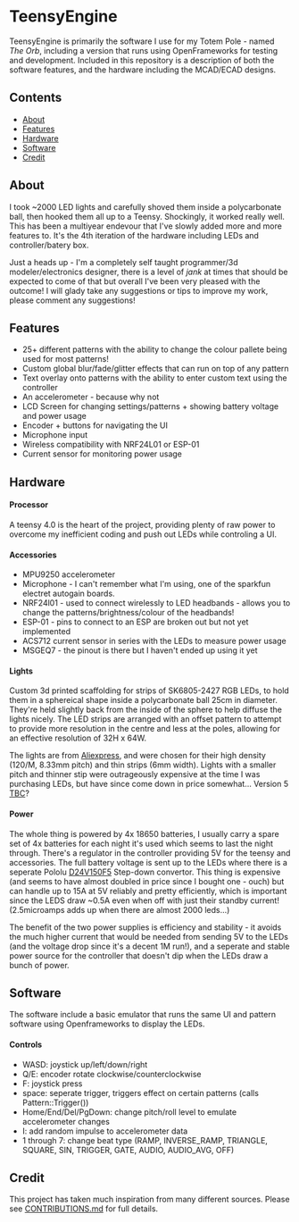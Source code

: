 # TeensyEngine

TeensyEngine is primarily the software I use for my Totem Pole - named *The Orb*, including a version that runs using OpenFrameworks for testing and development.
Included in this repository is a description of both the software features, and the hardware including the MCAD/ECAD designs.

## Contents 

- [About](#about)
- [Features](#features)
- [Hardware](#hardware)
- [Software](#software)
- [Credit](#credit)

## About
I took ~2000 LED lights and carefully shoved them inside a polycarbonate ball, then hooked them all up to a Teensy. Shockingly, it worked really well. 
This has been a multiyear endevour that I've slowly added more and more features to.
It's the 4th iteration of the hardware including LEDs and controller/batery box. 

Just a heads up - I'm a completely self taught programmer/3d modeler/electronics designer, there is a level of *jank* at times that should be expected to come of that but overall I've been very pleased with the outcome! 
I will glady take any suggestions or tips to improve my work, please comment any suggestions!


## Features
- 25+ different patterns with the ability to change the colour pallete being used for most patterns!
- Custom global blur/fade/glitter effects that can run on top of any pattern
- Text overlay onto patterns with the ability to enter custom text using the controller
- An accelerometer - because why not
- LCD Screen for changing settings/patterns + showing battery voltage and power usage
- Encoder + buttons for navigating the UI
- Microphone input 
- Wireless compatibility with NRF24L01 or ESP-01
- Current sensor for monitoring power usage

## Hardware
#### Processor
A teensy 4.0 is the heart of the project, providing plenty of raw power to overcome my inefficient coding and push out LEDs while controling a UI. 

#### Accessories
- MPU9250 accelerometer
- Microphone - I can't remember what I'm using, one of the sparkfun electret autogain boards. 
- NRF24l01 - used to connect wirelessly to LED headbands - allows you to change the patterns/brightness/colour of the headbands!
- ESP-01 - pins to connect to an ESP are broken out but not yet implemented
- ACS712 current sensor in series with the LEDs to measure power usage
- MSGEQ7 - the pinout is there but I haven't ended up using it yet

#### Lights
Custom 3d printed scaffolding for strips of SK6805-2427 RGB LEDs, to hold them in a sphereical shape inside a polycarbonate ball 25cm in diameter. They're held slightly back from the inside of the sphere to help diffuse the lights nicely. 
The LED strips are arranged with an offset pattern to attempt to provide more resolution in the centre and less at the poles, allowing for an effective resolution of 32H x 64W. 

The lights are from [Aliexpress](https://www.aliexpress.com/item/32818340106.html?spm=a2g0o.order_list.order_list_main.358.679f1802EQyb32), and were chosen for their high density (120/M, 8.33mm pitch) and thin strips (6mm width). 
Lights with a smaller pitch and thinner stip were outrageously expensive at the time I was purchasing LEDs, but have since come down in price somewhat... Version 5 [TBC](https://www.aliexpress.com/item/1005003798198621.html?spm=a2g0o.productlist.main.1.1ec91845yMUVny&algo_pvid=75d3a123-2f4a-48b9-b82f-fbbad28e56ed&algo_exp_id=75d3a123-2f4a-48b9-b82f-fbbad28e56ed-0&pdp_ext_f=%7B%22sku_id%22%3A%2212000028080815414%22%7D&pdp_npi=2%40dis%21AUD%2140.15%2126.11%21%21%21%21%21%40211bf14716719782508633629d0742%2112000028080815414%21sea&curPageLogUid=63plojRdJNp2)?

#### Power
The whole thing is powered by 4x 18650 batteries, I usually carry a spare set of 4x batteries for each night it's used which seems to last the night through.
There's a regulator in the controller providing 5V for the teensy and accessories. The full battery voltage is sent up to the LEDs where there is a seperate Pololu [D24V150F5](https://www.pololu.com/product/2881) Step-down convertor. This thing is expensive (and seems to have almost doubled in price since I bought one - ouch) but can handle up to 15A at 5V reliably and pretty efficiently, which is important since the LEDS draw ~0.5A even when off with just their standby current! (2.5microamps adds up when there are almost 2000 leds...)

The benefit of the two power supplies is efficiency and stability - it avoids the much higher current that would be needed from sending 5V to the LEDs (and the voltage drop since it's a decent 1M run!), and a seperate and stable power source for the controller that doesn't dip when the LEDs draw a bunch of power. 

## Software
The software include a basic emulator that runs the same UI and pattern software using Openframeworks to display the LEDs. 

#### Controls
- WASD: joystick up/left/down/right
- Q/E: encoder rotate clockwise/counterclockwise
- F: joystick press 
- space: seperate trigger, triggers effect on certain patterns (calls Pattern::Trigger())
- Home/End/Del/PgDown: change pitch/roll level to emulate accelerometer changes
- I: add random impulse to accelerometer data
- 1 through 7: change beat type (RAMP, INVERSE_RAMP, TRIANGLE, SQUARE, SIN, TRIGGER, GATE, AUDIO, AUDIO_AVG, OFF)

## Credit 
This project has taken much inspiration from many different sources. Please see [CONTRIBUTIONS.md](CONTRIBUTIONS.md) for full details. 

